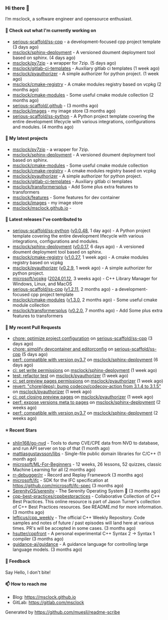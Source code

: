 ### Hi there 👋

I’m msclock, a software engineer and opensource enthusiast.

#### 👷 Check out what I'm currently working on

- [serious-scaffold/ss-cpp](https://github.com/serious-scaffold/ss-cpp) - a development-focused cpp project template (3 days ago)
- [msclock/sphinx-deployment](https://github.com/msclock/sphinx-deployment) - A versioned doument deployment tool based on sphinx. (4 days ago)
- [msclock/py7zip](https://github.com/msclock/py7zip) - a wrapper for 7zip. (5 days ago)
- [msclock/gitlab-ci-templates](https://github.com/msclock/gitlab-ci-templates) - Auxiliary gitlab ci templates (1 week ago)
- [msclock/pyauthorizer](https://github.com/msclock/pyauthorizer) - A simple authorizer for python project. (1 week ago)
- [msclock/cmake-registry](https://github.com/msclock/cmake-registry) - A cmake modules registry based on vcpkg (2 months ago)
- [msclock/cmake-modules](https://github.com/msclock/cmake-modules) - Some useful cmake module collection (2 months ago)
- [serious-scaffold/.github](https://github.com/serious-scaffold/.github) -  (3 months ago)
- [msclock/images](https://github.com/msclock/images) - my image store (3 months ago)
- [serious-scaffold/ss-python](https://github.com/serious-scaffold/ss-python) - A Python project template covering the entire development lifecycle with various integrations, configurations and modules. (4 months ago)

#### 🌱 My latest projects

- [msclock/py7zip](https://github.com/msclock/py7zip) - a wrapper for 7zip.
- [msclock/sphinx-deployment](https://github.com/msclock/sphinx-deployment) - A versioned doument deployment tool based on sphinx.
- [msclock/cmake-modules](https://github.com/msclock/cmake-modules) - Some useful cmake module collection
- [msclock/cmake-registry](https://github.com/msclock/cmake-registry) - A cmake modules registry based on vcpkg
- [msclock/pyauthorizer](https://github.com/msclock/pyauthorizer) - A simple authorizer for python project.
- [msclock/gitlab-ci-templates](https://github.com/msclock/gitlab-ci-templates) - Auxiliary gitlab ci templates
- [msclock/transformersplus](https://github.com/msclock/transformersplus) - Add Some plus extra features to transformers
- [msclock/features](https://github.com/msclock/features) - Some features for dev container
- [msclock/images](https://github.com/msclock/images) - my image store
- [msclock/msclock.github.io](https://github.com/msclock/msclock.github.io) - 

#### 🔭 Latest releases I've contributed to

- [serious-scaffold/ss-python](https://github.com/serious-scaffold/ss-python) ([v0.0.48](https://github.com/serious-scaffold/ss-python/releases/tag/v0.0.48), 1 day ago) - A Python project template covering the entire development lifecycle with various integrations, configurations and modules.
- [msclock/sphinx-deployment](https://github.com/msclock/sphinx-deployment) ([v0.0.17](https://github.com/msclock/sphinx-deployment/releases/tag/v0.0.17), 6 days ago) - A versioned doument deployment tool based on sphinx.
- [msclock/cmake-registry](https://github.com/msclock/cmake-registry) ([v1.0.27](https://github.com/msclock/cmake-registry/releases/tag/v1.0.27), 1 week ago) - A cmake modules registry based on vcpkg
- [msclock/pyauthorizer](https://github.com/msclock/pyauthorizer) ([v0.2.9](https://github.com/msclock/pyauthorizer/releases/tag/v0.2.9), 1 week ago) - A simple authorizer for python project.
- [microsoft/vcpkg](https://github.com/microsoft/vcpkg) ([2024.01.12](https://github.com/microsoft/vcpkg/releases/tag/2024.01.12), 3 weeks ago) - C&#43;&#43; Library Manager for Windows, Linux, and MacOS
- [serious-scaffold/ss-cpp](https://github.com/serious-scaffold/ss-cpp) ([v1.2.11](https://github.com/serious-scaffold/ss-cpp/releases/tag/v1.2.11), 2 months ago) - a development-focused cpp project template
- [msclock/cmake-modules](https://github.com/msclock/cmake-modules) ([v1.3.0](https://github.com/msclock/cmake-modules/releases/tag/v1.3.0), 2 months ago) - Some useful cmake module collection
- [msclock/transformersplus](https://github.com/msclock/transformersplus) ([v0.2.0](https://github.com/msclock/transformersplus/releases/tag/v0.2.0), 7 months ago) - Add Some plus extra features to transformers

#### 🔨 My recent Pull Requests

- [chore: optimize project configuration](https://github.com/serious-scaffold/ss-cpp/pull/58) on [serious-scaffold/ss-cpp](https://github.com/serious-scaffold/ss-cpp) (3 days ago)
- [chore: simplify devcontainer and editorconfig](https://github.com/serious-scaffold/ss-cpp/pull/57) on [serious-scaffold/ss-cpp](https://github.com/serious-scaffold/ss-cpp) (5 days ago)
- [perf: compatible with version py3.7](https://github.com/msclock/sphinx-deployment/pull/51) on [msclock/sphinx-deployment](https://github.com/msclock/sphinx-deployment) (6 days ago)
- [ci: set write permissions](https://github.com/msclock/sphinx-deployment/pull/50) on [msclock/sphinx-deployment](https://github.com/msclock/sphinx-deployment) (1 week ago)
- [test: refactor test](https://github.com/msclock/pyauthorizer/pull/23) on [msclock/pyauthorizer](https://github.com/msclock/pyauthorizer) (1 week ago)
- [ci: set preview pages permissions](https://github.com/msclock/pyauthorizer/pull/22) on [msclock/pyauthorizer](https://github.com/msclock/pyauthorizer) (1 week ago)
- [revert: &#34;chore(deps): bump codecov/codecov-action from 3.1.4 to 3.1.5&#34;](https://github.com/msclock/pyauthorizer/pull/21) on [msclock/pyauthorizer](https://github.com/msclock/pyauthorizer) (1 week ago)
- [ci: opt closing preview pages](https://github.com/msclock/pyauthorizer/pull/20) on [msclock/pyauthorizer](https://github.com/msclock/pyauthorizer) (1 week ago)
- [perf: expose versions meta to pages](https://github.com/msclock/sphinx-deployment/pull/48) on [msclock/sphinx-deployment](https://github.com/msclock/sphinx-deployment) (2 weeks ago)
- [perf: compatible with version py3.7](https://github.com/msclock/sphinx-deployment/pull/46) on [msclock/sphinx-deployment](https://github.com/msclock/sphinx-deployment) (2 weeks ago)

#### ⭐ Recent Stars

- [shlin168/go-nvd](https://github.com/shlin168/go-nvd) - Tools to dump CVE/CPE data from NVD to database, and run API server on top of that (1 month ago)
- [mattiasgustavsson/libs](https://github.com/mattiasgustavsson/libs) - Single-file public domain libraries for C/C&#43;&#43; (1 month ago)
- [microsoft/ML-For-Beginners](https://github.com/microsoft/ML-For-Beginners) - 12 weeks, 26 lessons, 52 quizzes, classic Machine Learning for all (2 months ago)
- [rr-debugger/rr](https://github.com/rr-debugger/rr) - Record and Replay Framework (3 months ago)
- [microsoft/ifc](https://github.com/microsoft/ifc) - SDK for the IFC specification at https://github.com/microsoft/ifc-spec (3 months ago)
- [SerenityOS/serenity](https://github.com/SerenityOS/serenity) - The Serenity Operating System 🐞 (3 months ago)
- [cpp-best-practices/cppbestpractices](https://github.com/cpp-best-practices/cppbestpractices) - Collaborative Collection of C&#43;&#43; Best Practices. This online resource is part of Jason Turner&#39;s collection of C&#43;&#43; Best Practices resources. See README.md for more information. (3 months ago)
- [lefticus/cpp_weekly](https://github.com/lefticus/cpp_weekly) - The official C&#43;&#43; Weekly Repository. Code samples and notes of future / past episodes will land here at various times. PR&#39;s will be accepted in some cases. (3 months ago)
- [hsutter/cppfront](https://github.com/hsutter/cppfront) - A personal experimental C&#43;&#43; Syntax 2 -&gt; Syntax 1 compiler (3 months ago)
- [guidance-ai/guidance](https://github.com/guidance-ai/guidance) - A guidance language for controlling large language models. (3 months ago)

#### 💬 Feedback

Say Hello, I don't bite!

#### 📫 How to reach me

- Blog: https://msclock.github.io
- GitLab: https://gitlab.com/msclock

Generated by https://github.com/muesli/readme-scribe
